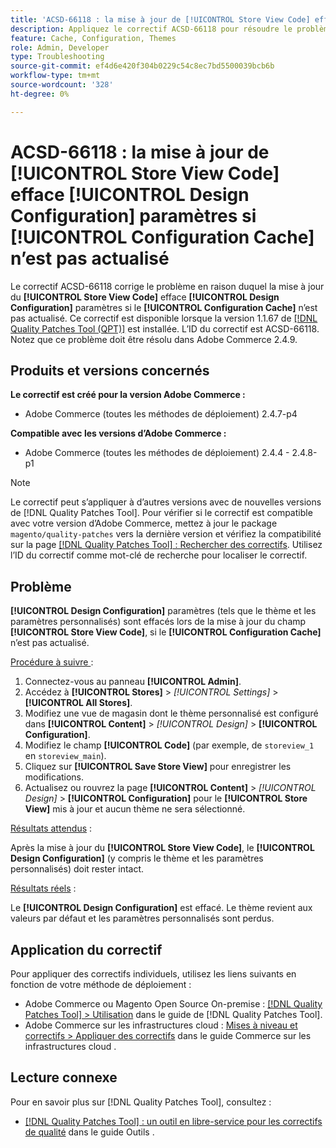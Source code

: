 ```yaml
---
title: 'ACSD-66118 : la mise à jour de [!UICONTROL Store View Code] efface [!UICONTROL Design Configuration] paramètres si [!UICONTROL Configuration Cache] n’est pas actualisé'
description: Appliquez le correctif ACSD-66118 pour résoudre le problème d’Adobe Commerce où la mise à jour du [!UICONTROL Store View Code] efface le [!UICONTROL Design Configuration] (thème et paramètres personnalisés) si le [!UICONTROL Configuration Cache] n’est pas correctement actualisé.
feature: Cache, Configuration, Themes
role: Admin, Developer
type: Troubleshooting
source-git-commit: ef4d6e420f304b0229c54c8ec7bd5500039bcb6b
workflow-type: tm+mt
source-wordcount: '328'
ht-degree: 0%

---
```



# ACSD-66118 : la mise à jour de **[!UICONTROL Store View Code]** efface **[!UICONTROL Design Configuration]** paramètres si **[!UICONTROL Configuration Cache]** n’est pas actualisé

Le correctif ACSD-66118 corrige le problème en raison duquel la mise à jour du **[!UICONTROL Store View Code]** efface **[!UICONTROL Design Configuration]** paramètres si le **[!UICONTROL Configuration Cache]** n’est pas actualisé. Ce correctif est disponible lorsque la version 1.1.67 de [[!DNL Quality Patches Tool (QPT)]](/help/tools/quality-patches-tool/quality-patches-tool-to-self-serve-quality-patches.md) est installée. L’ID du correctif est ACSD-66118. Notez que ce problème doit être résolu dans Adobe Commerce 2.4.9.

## Produits et versions concernés

**Le correctif est créé pour la version Adobe Commerce :**

* Adobe Commerce (toutes les méthodes de déploiement) 2.4.7-p4

**Compatible avec les versions d’Adobe Commerce :**

* Adobe Commerce (toutes les méthodes de déploiement) 2.4.4 - 2.4.8-p1

>[!NOTE]
>
>Le correctif peut s’appliquer à d’autres versions avec de nouvelles versions de [!DNL Quality Patches Tool]. Pour vérifier si le correctif est compatible avec votre version d’Adobe Commerce, mettez à jour le package `magento/quality-patches` vers la dernière version et vérifiez la compatibilité sur la page [[!DNL Quality Patches Tool] : Rechercher des correctifs](https://experienceleague.adobe.com/tools/commerce-quality-patches/index.html). Utilisez l’ID du correctif comme mot-clé de recherche pour localiser le correctif.

## Problème

**[!UICONTROL Design Configuration]** paramètres (tels que le thème et les paramètres personnalisés) sont effacés lors de la mise à jour du champ **[!UICONTROL Store View Code]**, si le **[!UICONTROL Configuration Cache]** n’est pas actualisé.

<u>Procédure à suivre </u> :

1. Connectez-vous au panneau **[!UICONTROL Admin]**.
2. Accédez à **[!UICONTROL Stores]** > *[!UICONTROL Settings]* > **[!UICONTROL All Stores]**.
3. Modifiez une vue de magasin dont le thème personnalisé est configuré dans **[!UICONTROL Content]** > *[!UICONTROL Design]* > **[!UICONTROL Configuration]**.
4. Modifiez le champ **[!UICONTROL Code]** (par exemple, de `storeview_1` en `storeview_main`).
5. Cliquez sur **[!UICONTROL Save Store View]** pour enregistrer les modifications.
6. Actualisez ou rouvrez la page **[!UICONTROL Content]** > *[!UICONTROL Design]* > **[!UICONTROL Configuration]** pour le **[!UICONTROL Store View]** mis à jour et aucun thème ne sera sélectionné.

<u>Résultats attendus</u> :

Après la mise à jour du **[!UICONTROL Store View Code]**, le **[!UICONTROL Design Configuration]** (y compris le thème et les paramètres personnalisés) doit rester intact.

<u>Résultats réels</u> :

Le **[!UICONTROL Design Configuration]** est effacé. Le thème revient aux valeurs par défaut et les paramètres personnalisés sont perdus.

## Application du correctif

Pour appliquer des correctifs individuels, utilisez les liens suivants en fonction de votre méthode de déploiement :

* Adobe Commerce ou Magento Open Source On-premise : [[!DNL Quality Patches Tool] > Utilisation](/help/tools/quality-patches-tool/usage.md) dans le guide de [!DNL Quality Patches Tool].
* Adobe Commerce sur les infrastructures cloud : [Mises à niveau et correctifs > Appliquer des correctifs](https://experienceleague.adobe.com/docs/commerce-cloud-service/user-guide/develop/upgrade/apply-patches.html) dans le guide Commerce sur les infrastructures cloud .

## Lecture connexe

Pour en savoir plus sur [!DNL Quality Patches Tool], consultez :

* [[!DNL Quality Patches Tool] : un outil en libre-service pour les correctifs de qualité](/help/tools/quality-patches-tool/quality-patches-tool-to-self-serve-quality-patches.md) dans le guide Outils .
